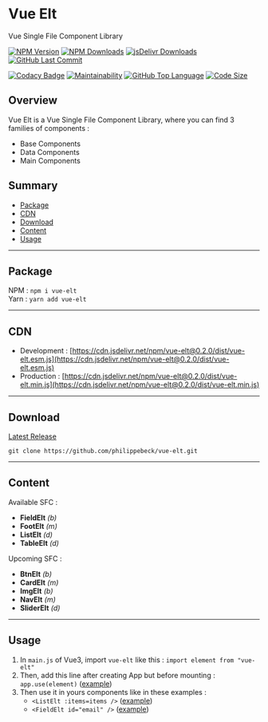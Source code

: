 # Vue Elt

Vue Single File Component Library

[![NPM Version](https://badgen.net/npm/v/vue-elt)](https://www.npmjs.com/package/vue-elt)
[![NPM Downloads](https://badgen.net/npm/dt/vue-elt)](https://www.npmjs.com/package/vue-elt)
[![jsDelivr Downloads](https://badgen.net/jsdelivr/hits/npm/vue-elt)](https://www.jsdelivr.com/package/npm/vue-elt)
[![GitHub Last Commit](https://badgen.net/github/last-commit/philippebeck/vue-elt)](https://github.com/philippebeck/vue-elt/commits/master)

[![Codacy Badge](https://app.codacy.com/project/badge/Grade/4734dc65c4a24319aef25e663ffd1a7e)](https://www.codacy.com/gh/philippebeck/vue-elt/dashboard)
[![Maintainability](https://api.codeclimate.com/v1/badges/5f55590e709b455b7648/maintainability)](https://codeclimate.com/github/philippebeck/vue-elt/maintainability)
[![GitHub Top Language](https://img.shields.io/github/languages/top/philippebeck/vue-elt)](https://github.com/philippebeck/vue-elt)
[![Code Size](https://img.shields.io/github/languages/code-size/philippebeck/vue-elt)](https://github.com/philippebeck/vue-elt/tree/master)

## Overview

Vue Elt is a Vue Single File Component Library, where you can find 3 families of components :
-  Base Components  
-  Data Components  
-  Main Components  

## Summary

-   [Package](#package)  
-   [CDN](#CDN)  
-   [Download](#download)  
-   [Content](#content)  
-   [Usage](#usage)  

---

## Package

NPM : `npm i vue-elt`  
Yarn : `yarn add vue-elt`  

---

## CDN 

-   Development : [https://cdn.jsdelivr.net/npm/vue-elt@0.2.0/dist/vue-elt.esm.js](https://cdn.jsdelivr.net/npm/vue-elt@0.2.0/dist/vue-elt.esm.js)  
-   Production : [https://cdn.jsdelivr.net/npm/vue-elt@0.2.0/dist/vue-elt.min.js](https://cdn.jsdelivr.net/npm/vue-elt@0.2.0/dist/vue-elt.min.js)  

---

## Download

[Latest Release](https://github.com/philippebeck/vue-elt/releases)  

`git clone https://github.com/philippebeck/vue-elt.git`  
  
---

## Content

Available SFC :  
-   **FieldElt** *(b)*  
-   **FootElt** *(m)*  
-   **ListElt** *(d)*  
-   **TableElt** *(d)*  

Upcoming SFC :  
-   **BtnElt** *(b)*  
-   **CardElt** *(m)*  
-   **ImgElt** *(b)*  
-   **NavElt** *(m)*  
-   **SliderElt** *(d)*  

---

## Usage

1.  In `main.js` of Vue3, import `vue-elt` like this : `import element from "vue-elt"`
2.  Then, add this line after creating App but before mounting : `app.use(element)` ([example](https://github.com/philippebeck/links2code/blob/master/src/main.js))
3.  Then use it in yours components like in these examples : 
    -  `<ListElt :items=items />` ([example](https://github.com/philippebeck/links2code/blob/master/src/views/HomeView.vue))  
    -  `<FieldElt id="email" />` ([example](https://github.com/philippebeck/links2code/blob/master/src/views/ContactView.vue))  
